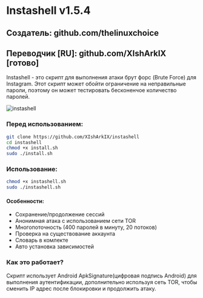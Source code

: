 # Instashell v1.5.4
## Создатель: github.com/thelinuxchoice
## Переводчик [RU]: github.com/XIshArkIX [готово]

Instashell - это скрипт для выполнения атаки брут форс (Brute Force) для Instagram. Этот скрипт может обойти ограничение на неправильные пароли, поэтому он может тестировать бесконенчое количество паролей.

![instashell](https://user-images.githubusercontent.com/34893261/37567580-c98d3a58-2aa7-11e8-9022-a5bc86326302.png)

### Перед использованием:
```bash
git clone https://github.com/XIshArkIX/instashell
cd instashell
chmod +x install.sh
sudo ./install.sh
```

### Использование:
```bash
chmod +x instashell.sh
sudo ./instashell.sh
```

#### Особенности:
* Сохранение/продолжение сессий
* Анонимная атака с использованием сети TOR
* Многопоточность (400 паролей в минуту, 20 потоков)
* Проверка на существование аккаунта
* Словарь в комлекте
* Авто установка зависимостей

### Как это работает?

Скрипт использует Android ApkSignature(цифровая подпись Android) для выполнения аутентификации, дополнительно используя сеть TOR, чтобы сменить IP адрес после блокировки и продолжить атаку.
